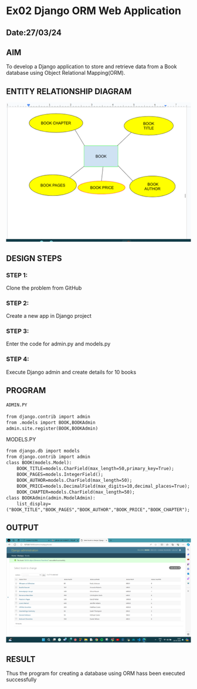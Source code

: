 # Ex02 Django ORM Web Application
## Date:27/03/24

## AIM
To develop a Django application to store and retrieve data from a Book database using Object Relational Mapping(ORM).

## ENTITY RELATIONSHIP DIAGRAM
![alt text](<Screenshot 2024-03-18 192226.png>)

## DESIGN STEPS

### STEP 1:
Clone the problem from GitHub

### STEP 2:
Create a new app in Django project

### STEP 3:
Enter the code for admin.py and models.py

### STEP 4:
Execute Django admin and create details for 10 books

## PROGRAM
```
ADMIN.PY

from django.contrib import admin
from .models import BOOK,BOOKAdmin
admin.site.register(BOOK,BOOKAdmin)

```
MODELS.PY
```
from django.db import models
from django.contrib import admin
class BOOK(models.Model):
    BOOK_TITLE=models.CharField(max_length=50,primary_key=True);
    BOOK_PAGES=models.IntegerField();
    BOOK_AUTHOR=models.CharField(max_length=50);
    BOOK_PRICE=models.DecimalField(max_digits=10,decimal_places=True);
    BOOK_CHAPTER=models.CharField(max_length=50);
class BOOKAdmin(admin.ModelAdmin):
    list_display=("BOOK_TITLE","BOOK_PAGES","BOOK_AUTHOR","BOOK_PRICE","BOOK_CHAPTER");
```
## OUTPUT

![alt text](<Screenshot 2024-03-18 190806.png>)


## RESULT
Thus the program for creating a database using ORM hass been executed successfully
